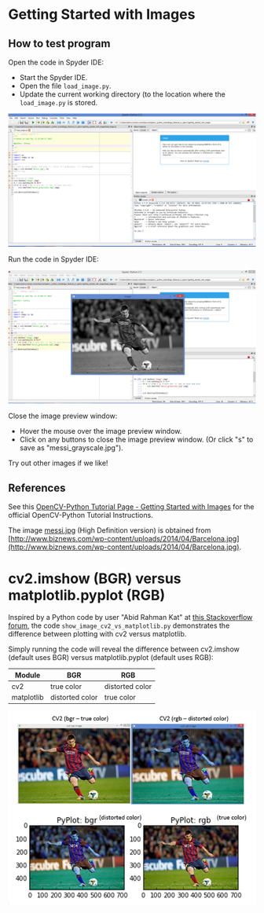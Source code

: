 # Getting Started with Images

## How to test program

Open the code in Spyder IDE:

- Start the Spyder IDE.
- Open the file `load_image.py`.
- Update the current working directory (to the location where the `load_image.py` is stored.

![screenshot_run_in_spyder_1.png](./screenshots/screenshot_run_in_spyder_1.png)

Run the code in Spyder IDE:

![screenshot_run_in_spyder_2.png](./screenshots/screenshot_run_in_spyder_2.png)

Close the image preview window:

- Hover the mouse over the image preview window.
- Click on any buttons to close the image preview window. (Or click "s" to save as "messi_grayscale.jpg").

Try out other images if we like!

## References

See this [OpenCV-Python Tutorial Page - Getting Started with Images](http://opencv-python-tutroals.readthedocs.org/en/latest/py_tutorials/py_gui/py_image_display/py_image_display.html#display-image) for the official OpenCV-Python Tutorial Instructions.

The image [messi.jpg](messi_hd.jpg) (High Definition version) is obtained from [http://www.biznews.com/wp-content/uploads/2014/04/Barcelona.jpg](http://www.biznews.com/wp-content/uploads/2014/04/Barcelona.jpg).

# cv2.imshow (BGR) versus matplotlib.pyplot (RGB)

Inspired by a Python code by user "Abid Rahman Kat" at [this Stackoverflow forum](http://stackoverflow.com/questions/15072736/extracting-a-region-from-an-image-using-slicing-in-python-opencv/15074748#15074748), the code `show_image_cv2_vs_matplotlib.py` demonstrates the difference between plotting with cv2 versus matplotlib.

Simply running the code will reveal the difference between cv2.imshow (default uses BGR) versus matplotlib.pyplot (default uses RGB):

| Module      | BGR             |  RGB            |
|-------------|-----------------|-----------------|
| cv2         | true color      | distorted color | 
| matplotlib  | distorted color | true color      | 

![screenshot_cv2_vs_pyplot.png](./screenshots/screenshot_cv2_vs_pyplot.png)
